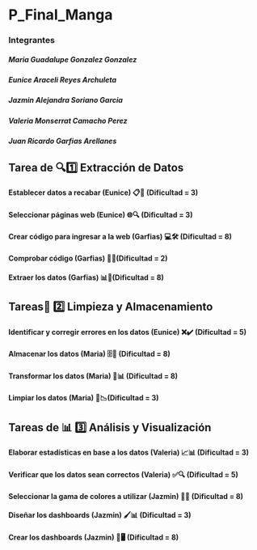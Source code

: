 # P_Final_Manga #
### Integrantes
##### Maria Guadalupe Gonzalez Gonzalez
##### Eunice Araceli Reyes Archuleta
##### Jazmin Alejandra Soriano Garcia
##### Valeria Monserrat Camacho Perez 
##### Juan Ricardo Garfias Arellanes



## Tarea de 🔍1️⃣ Extracción de Datos
#### Establecer datos a recabar (Eunice) 📋🔎 (Dificultad = 3)
#### Seleccionar páginas web (Eunice) 🌐🔍 (Dificultad = 3)
#### Crear código para ingresar a la web (Garfias) 💻🛠️ (Dificultad = 8)
#### Comprobar código (Garfias) 🧪✅(Dificultad = 2)
#### Extraer los datos (Garfias) 📊🚀(Dificultad = 8)

## Tareas🧹 2️⃣ Limpieza y Almacenamiento ##
#### Identificar y corregir errores en los datos (Eunice) ❌✔️ (Dificultad = 5)
#### Almacenar los datos (Maria) 🗄️📂 (Dificultad = 8)
#### Transformar los datos (Maria) 🔄📊 (Dificultad = 8)
#### Limpiar los datos (Maria) 🧼📉(Dificultad = 3)


## Tareas de 📊 3️⃣ Análisis y Visualización ##
#### Elaborar estadísticas en base a los datos (Valeria) 📈📊 (Dificultad = 3)
#### Verificar que los datos sean correctos (Valeria) ✅🔍 (Dificultad = 5)
#### Seleccionar la gama de colores a utilizar (Jazmin) 🎨🌈 (Dificultad = 8)
#### Diseñar los dashboards (Jazmin) 🖌️📊 (Dificultad = 3)
#### Crear los dashboards (Jazmin) 🚀🖥️ (Dificultad = 8)
